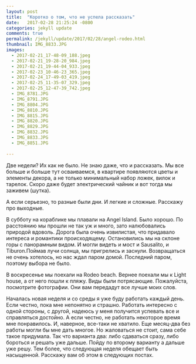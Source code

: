 ```yaml
---
layout: post
title:  "Коротко о том, что не успела рассказать"
date:   2017-02-28 21:25:24 -0800
categories: jekyll update
comments: true
permalink: /jekyll/update/2017/02/28/angel-rodeo.html
thumbnail: IMG_8833.JPG
images:
  - 2017-02-21_17-48-09_188.jpeg
  - 2017-02-21_19-28-20_984.jpeg
  - 2017-02-21_19-44-04_933.jpeg
  - 2017-02-23_10-46-23_365.jpeg
  - 2017-02-24_17-49-03_419.jpeg
  - 2017-02-25_11-35-07_329.jpeg
  - 2017-02-25_12-47-39_742.jpeg
  - IMG_8781.JPG
  - IMG_8791.JPG
  - IMG_8804.JPG
  - IMG_8810.JPG
  - IMG_8815.JPG
  - IMG_8820.JPG
  - IMG_8829.JPG
  - IMG_8832.JPG
  - IMG_8833.JPG
  - IMG_8851.JPG
  
---
```


Две недели? Их как не было. Не знаю даже, что и рассказать. 
Мы все больше и больше тут осваиваемся, в квартире появляются цветы и элементы декора, а не только минимальный набор ложек, вилок и тарелок. Скоро даже будет электрический чайник и вот тогда мы заживем (шутка). 
<!--separate--> 
А если серьезно, то разные были дни. И легкие и сложные. Расскажу про выходные.

В субботу на кораблике мы плавали на Angel Island. Было хорошо. По расстоянию мы прошли не так уж и много, зато налюбовались природой вдоволь. Дорога была очень извилистая, что придавало интереса и романтики происходящему. Остановились мы на склоне горы с панорамным видом. И могли видеть и мост и Sausalito, и Tiburon.Поймав лучи солнца, мы пригрелись и заснули. Возвращаться не очень хотелось, но нас ждал паром домой. Последний паром, поэтому выбора не было. 

В воскресенье мы поехали на Rodeo beach. Вернее поехали мы к Light house, а от него пошли к пляжу. Виды были потрясающие. Пожалуйста, посмотрите фотографии. Они вам передадут все лучше моих слов.

Началась новая неделя и со среды я уже буду работать каждый день. Если честно, пока мне непонятно и страшно. Работать интересно с одной стороны, с другой, надеюсь у меня получится успевать все и справляться достойно. А если честно, не работать некоторое время мне понравилось. И, наверное, все-таки не хватило. Еще месяц-два без работы могли бы мне дать многое. Но жаловаться не стоит, сама себе такое придумала. Так что варианта два: либо сдаваться сразу, либо бороться и решать уже дальше. Пойду по второму варианту а дальше уже решу. Тем более, что следующая неделя обещает быть насыщенной. Расскажу вам об этом в следующих постах. 

